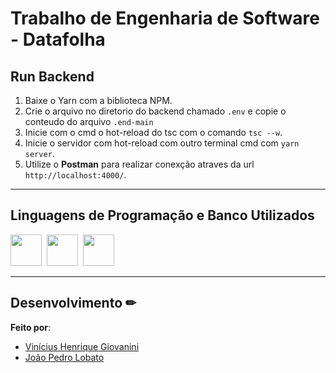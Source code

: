 # Trabalho de Engenharia de Software - Datafolha



## Run Backend

1. Baixe o Yarn com a biblioteca NPM.  
2. Crie o arquivo no diretorio do backend chamado ``.env`` e copie o conteudo do arquivo ``.end-main``
3. Inicie com o cmd o hot-reload do tsc com o comando ``` tsc --w ```.  
4. Inicie o servidor com hot-reload com outro terminal cmd com ```yarn server```.
5. Utilize o **Postman** para realizar conexção atraves da url ```http://localhost:4000/```.

----





## Linguagens de Programação e Banco Utilizados

<img src="https://cdn.jsdelivr.net/gh/devicons/devicon/icons/typescript/typescript-original.svg" width="50px"/>&nbsp;
<img src="https://cdn.jsdelivr.net/gh/devicons/devicon/icons/postgresql/postgresql-original-wordmark.svg" width="50px"/>&nbsp;
<img src="https://cdn.jsdelivr.net/gh/devicons/devicon/icons/flutter/flutter-original.svg" width="50px"/>

---

## Desenvolvimento ✏

**Feito por**:
- [Vinícius Henrique Giovanini](https://github.com/viniciushgiovanini)  
- [João Pedro Lobato](https://github.com/PJBHL)